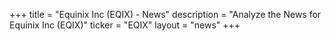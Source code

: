 +++
title = "Equinix Inc (EQIX) - News"
description = "Analyze the News for Equinix Inc (EQIX)"
ticker = "EQIX"
layout = "news"
+++

